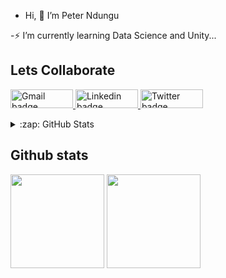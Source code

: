 -  Hi, 👋 I’m Peter Ndungu

-⚡ I’m currently learning Data Science and Unity...

<h2> Lets Collaborate </h2>

<p> <a href="mailto:eng.peter.ndungu@gmail.com"><img src="https://img.shields.io/badge/gmail-%23fd1745.svg?&style=for-the-badge&logo=gmail&logoColor=blue" height=30 width=100 alt="Gmail badge">  <a href="https://www.linkedin.com/in/peter-ndungu-eee"><img src="https://img.shields.io/badge/linkedin-%230064e7.svg?&style=for-the-badge&logo=linkedin&logoColor=white" height=30 width=100 alt="Linkedin badge"> <a href="https://twitter.com/Peternd11i"><img src="https://img.shields.io/badge/twitter-%231DA1F2.svg?&style=for-the-badge&logo=twitter&logoColor=white" height=30 width=100 alt="Twitter badge"></a></p>


<details>
  <summary>:zap: GitHub Stats</summary>

  <img align="left" alt="codeSTACKr's GitHub Stats" src="https://github-readme-stats.codestackr.vercel.app/api?username=codeSTACKr&show_icons=true&hide_border=true" />

</details>

<h2>Github stats </h2>

<img height="150px" src="https://github-readme-stats.vercel.app/api?username=petreleven&hide=contribs&hide_border=true&show_icons=true&include_all_commits=false&count_private=true&line_height=24&text_color=ffffff&icon_color=uifff&bg_color=0,fd1d1d,e1306c,c13589,833ab4&title_color=ffffff"/> <img height="150px" src="https://github-readme-stats.vercel.app/api/top-langs/?username=petreleven&hide=css&hide_border=true&card_width=320&layout=compact&langs_count=7&text_color=ffffff&icon_color=fhfff&bg_color=0,833ac4,5851db,405de6&title_color=ffffff"/>

<!---
petreleven/petreleven is a ✨ special ✨ repository because its `README.md` (this file) appears on your GitHub profile.
You can click the Preview link to take a look at your changes.
--->
